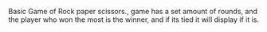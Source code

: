 Basic Game of Rock paper scissors., game has a set amount of rounds, and the player who won the most is the winner, and if its tied it will display if it is.

